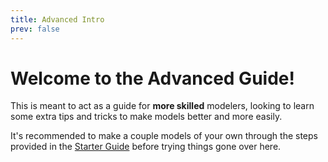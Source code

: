 ```yaml
---
title: Advanced Intro
prev: false
---
```

# Welcome to the Advanced Guide!
This is meant to act as a guide for **more skilled** modelers, looking to learn some extra tips and tricks to make models better and more easily.

It's recommended to make a couple models of your own through the steps provided in the [Starter Guide](/StarterGuide/StarterIntro) before trying things gone over here.